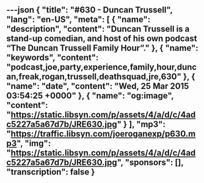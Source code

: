 ---json
{
  "title": "#630 - Duncan Trussell",
  "lang": "en-US",
  "meta": [
    {
      "name": "description",
      "content": "Duncan Trussell is a stand-up comedian, and host of his own podcast “The Duncan Trussell Family Hour”."
    },
    {
      "name": "keywords",
      "content": "podcast,joe,party,experience,family,hour,duncan,freak,rogan,trussell,deathsquad,jre,630"
    },
    {
      "name": "date",
      "content": "Wed, 25 Mar 2015 03:54:25 +0000"
    },
    {
      "name": "og:image",
      "content": "https://static.libsyn.com/p/assets/4/a/d/c/4adc5227a5a67d7b/JRE630.jpg"
    }
  ],
  "mp3": "https://traffic.libsyn.com/joeroganexp/p630.mp3",
  "img": "https://static.libsyn.com/p/assets/4/a/d/c/4adc5227a5a67d7b/JRE630.jpg",
  "sponsors": [],
  "transcription": false
}
---
<episode-header />

<timemark seconds="0" />

<transcribe-call-to-action />

<episode-footer />